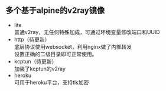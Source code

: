 ## 多个基于alpine的v2ray镜像

- lite \
普通v2ray，无任何特殊加成，可通过环境变量修改端口和UUID
- http（待更新） \
底层协议使用websocket，利用nginx做了内部转发 \
设置正确的二级目录即可正常使用。
- kcptun（待更新） \
加装了kcptun的v2ray
- heroku \
可用于heroku平台，支持tls加密
